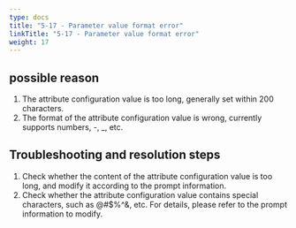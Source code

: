 ```yaml
---
type: docs
title: "5-17 - Parameter value format error"
linkTitle: "5-17 - Parameter value format error"
weight: 17
---
```


## possible reason

1. The attribute configuration value is too long, generally set within 200 characters.
2. The format of the attribute configuration value is wrong, currently supports numbers, -, _, etc.

## Troubleshooting and resolution steps

1. Check whether the content of the attribute configuration value is too long, and modify it according to the prompt information.
2. Check whether the attribute configuration value contains special characters, such as @#$%^&, etc. For details, please refer to the prompt information to modify.

<p style="margin-top: 3rem;"> </p>